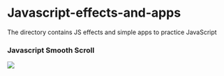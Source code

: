 # Javascript-effects-and-apps
The directory contains JS effects and simple apps to practice JavaScript

### Javascript Smooth Scroll

![](https://media.giphy.com/media/YmW7yHiaiO1fuT96ww/giphy.gif)
